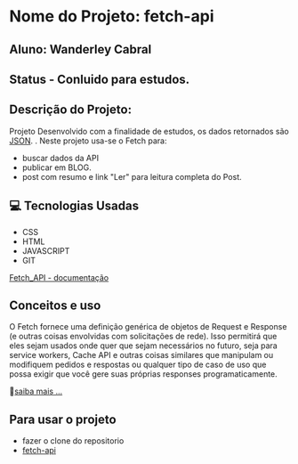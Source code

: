 # Nome do Projeto: fetch-api

## Aluno: Wanderley Cabral

## Status - Conluido para estudos.

## Descrição do Projeto:

Projeto Desenvolvido com a finalidade de estudos, os dados retornados são [JSON](https://jsonplaceholder.typicode.com/posts). .
Neste projeto usa-se o Fetch para:

-   buscar dados da API
-   publicar em BLOG.
-   post com resumo e link "Ler" para leitura completa do Post.

## 💻 Tecnologias Usadas

-   CSS
-   HTML
-   JAVASCRIPT
-   GIT

[Fetch_API - documentação](https://developer.mozilla.org/pt-BR/docs/Web/API/Fetch_API)

## Conceitos e uso

<p>
    O Fetch fornece uma definição genérica de objetos de Request e Response (e outras coisas envolvidas com solicitações de rede). Isso permitirá que eles sejam usados onde quer que sejam necessários no futuro, seja para service workers, Cache API e outras coisas similares que manipulam ou modifiquem pedidos e respostas ou qualquer tipo de caso de uso que possa exigir que você gere suas próprias responses programaticamente.
</p>

📖[saiba mais ...](https://developer.mozilla.org/pt-BR/docs/Web/API/Fetch_API)

## Para usar o projeto

-   fazer o clone do repositorio
-   [fetch-api](https://github.com/WMS66/fetch-api)
